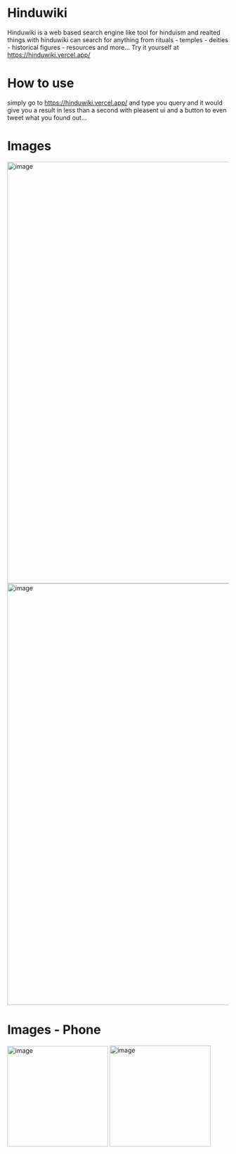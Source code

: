 # Hinduwiki
Hinduwiki is a web based search engine like tool for hinduism and realted things with hinduwiki can search for anything from rituals - temples - deities - historical figures - resources and more... Try it yourself at https://hinduwiki.vercel.app/
# How to use
simply go to https://hinduwiki.vercel.app/ and type you query and it would give you a result in less than a second with pleasent ui and a button to even tweet what you found out...
# Images
<img width="960" alt="image" src="https://github.com/simplystudios/HinduWiki/assets/76025286/0a41b354-6c70-4bdf-8146-923208bcbd40">
<img width="960" alt="image" src="https://github.com/simplystudios/HinduWiki/assets/76025286/f069fab2-f832-4457-b7cd-98816d73039c">


# Images - Phone


<img width="229" alt="image" src="https://github.com/simplystudios/HinduWiki/assets/76025286/02d3a93d-29d4-4031-a369-ebf609617f88">
<img width="230" alt="image" src="https://github.com/simplystudios/HinduWiki/assets/76025286/5ad89075-3ede-438b-90d8-0b810f1348ce">
